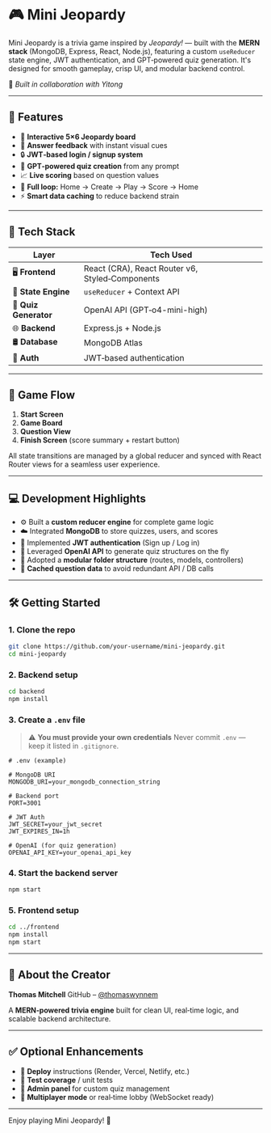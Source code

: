 # 🎮 Mini Jeopardy

Mini Jeopardy is a trivia game inspired by *Jeopardy!* — built with the **MERN stack** (MongoDB, Express, React, Node.js), featuring a custom `useReducer` state engine, JWT authentication, and GPT‑powered quiz generation. It's designed for smooth gameplay, crisp UI, and modular backend control.

👥 *Built in collaboration with Yitong*

---

## 🚀 Features

* 🎯 **Interactive 5×6 Jeopardy board**
* 🧠 **Answer feedback** with instant visual cues
* 🔒 **JWT‑based login / signup system**
* 🤖 **GPT‑powered quiz creation** from any prompt
* 📈 **Live scoring** based on question values
* 🔁 **Full loop:** Home -> Create → Play → Score → Home
* ⚡ **Smart data caching** to reduce backend strain

---

## 🧱 Tech Stack

| Layer                 | Tech Used                                       |
| --------------------- | ----------------------------------------------- |
| 🖥️ **Frontend**      | React (CRA), React Router v6, Styled‑Components  |
| 🔁 **State Engine**   | `useReducer` + Context API                      |
| 🧪 **Quiz Generator** | OpenAI API (GPT‑o4-mini-high)                   |
| 🌐 **Backend**        | Express.js + Node.js                            |
| 🛢️ **Database**      | MongoDB Atlas                                    |
| 🔐 **Auth**           | JWT‑based authentication                        |

---

## 🧩 Game Flow

1. **Start Screen**
2. **Game Board**
3. **Question View**
4. **Finish Screen** (score summary + restart button)

All state transitions are managed by a global reducer and synced with React Router views for a seamless user experience.

---

## 💻 Development Highlights

* ⚙️ Built a **custom reducer engine** for complete game logic
* ☁️ Integrated **MongoDB** to store quizzes, users, and scores
* 🔐 Implemented **JWT authentication** (Sign up / Log in)
* 🤖 Leveraged **OpenAI API** to generate quiz structures on the fly
* 🧼 Adopted a **modular folder structure** (routes, models, controllers)
* 🚀 **Cached question data** to avoid redundant API / DB calls

---

## 🛠️ Getting Started

### 1. Clone the repo

```bash
git clone https://github.com/your-username/mini-jeopardy.git
cd mini-jeopardy
```

### 2. Backend setup

```bash
cd backend
npm install
```

### 3. Create a `.env` file

> ⚠️ **You must provide your own credentials**
> Never commit `.env` — keep it listed in `.gitignore`.

```env
# .env (example)

# MongoDB URI
MONGODB_URI=your_mongodb_connection_string

# Backend port
PORT=3001

# JWT Auth
JWT_SECRET=your_jwt_secret
JWT_EXPIRES_IN=1h

# OpenAI (for quiz generation)
OPENAI_API_KEY=your_openai_api_key
```

### 4. Start the backend server

```bash
npm start
```

### 5. Frontend setup

```bash
cd ../frontend
npm install
npm start
```

---


## 🙋 About the Creator

**Thomas Mitchell**
GitHub – [@thomaswynnem](https://github.com/thomaswynnem)

A **MERN‑powered trivia engine** built for clean UI, real‑time logic, and scalable backend architecture.

---

## ✅ Optional Enhancements

* 📡 **Deploy** instructions (Render, Vercel, Netlify, etc.)
* 🧪 **Test coverage** / unit tests
* 🔧 **Admin panel** for custom quiz management
* 🧩 **Multiplayer mode** or real‑time lobby (WebSocket ready)
---

Enjoy playing Mini Jeopardy! 🎉
